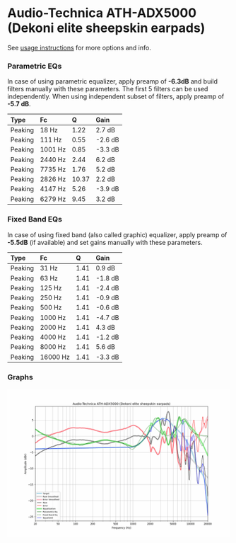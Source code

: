 # Audio-Technica ATH-ADX5000 (Dekoni elite sheepskin earpads)
See [usage instructions](https://github.com/jaakkopasanen/AutoEq#usage) for more options and info.

### Parametric EQs
In case of using parametric equalizer, apply preamp of **-6.3dB** and build filters manually
with these parameters. The first 5 filters can be used independently.
When using independent subset of filters, apply preamp of **-5.7 dB**.

| Type    | Fc      |     Q | Gain    |
|:--------|:--------|:------|:--------|
| Peaking | 18 Hz   |  1.22 | 2.7 dB  |
| Peaking | 111 Hz  |  0.55 | -2.6 dB |
| Peaking | 1001 Hz |  0.85 | -3.3 dB |
| Peaking | 2440 Hz |  2.44 | 6.2 dB  |
| Peaking | 7735 Hz |  1.76 | 5.2 dB  |
| Peaking | 2826 Hz | 10.37 | 2.2 dB  |
| Peaking | 4147 Hz |  5.26 | -3.9 dB |
| Peaking | 6279 Hz |  9.45 | 3.2 dB  |

### Fixed Band EQs
In case of using fixed band (also called graphic) equalizer, apply preamp of **-5.5dB**
(if available) and set gains manually with these parameters.

| Type    | Fc       |    Q | Gain    |
|:--------|:---------|:-----|:--------|
| Peaking | 31 Hz    | 1.41 | 0.9 dB  |
| Peaking | 63 Hz    | 1.41 | -1.8 dB |
| Peaking | 125 Hz   | 1.41 | -2.4 dB |
| Peaking | 250 Hz   | 1.41 | -0.9 dB |
| Peaking | 500 Hz   | 1.41 | -0.6 dB |
| Peaking | 1000 Hz  | 1.41 | -4.7 dB |
| Peaking | 2000 Hz  | 1.41 | 4.3 dB  |
| Peaking | 4000 Hz  | 1.41 | -1.2 dB |
| Peaking | 8000 Hz  | 1.41 | 5.6 dB  |
| Peaking | 16000 Hz | 1.41 | -3.3 dB |

### Graphs
![](./Audio-Technica%20ATH-ADX5000%20(Dekoni%20elite%20sheepskin%20earpads).png)